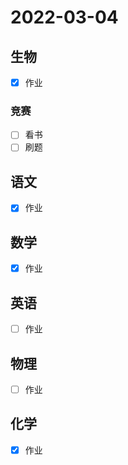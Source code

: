 # **2022-03-04**

## 生物
- [x] 作业

### 竞赛
- [ ] 看书
- [ ] 刷题

## 语文
- [x] 作业

## 数学
- [x] 作业

## 英语
- [ ] 作业

## 物理
- [ ] 作业

## 化学
- [x] 作业
